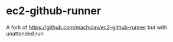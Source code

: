 # ec2-github-runner
A fork of https://github.com/machulav/ec2-github-runner but with unattended run

